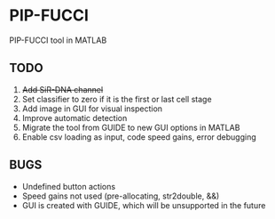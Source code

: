 # PIP-FUCCI
PIP-FUCCI tool in MATLAB

## TODO
1. ~~Add SiR-DNA channel~~
2. Set classifier to zero if it is the first or last cell stage
3. Add image in GUI for visual inspection
3. Improve automatic detection
3. Migrate the tool from GUIDE to new GUI options in MATLAB
4. Enable csv loading as input, code speed gains, error debugging

## BUGS
- Undefined button actions
- Speed gains not used (pre-allocating, str2double, &&)
- GUI is created with GUIDE, which will be unsupported in the future

